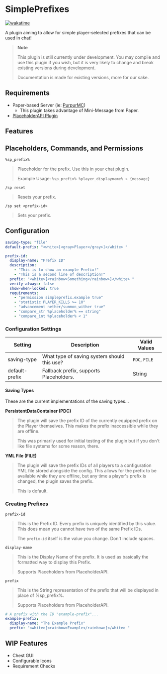 # SimplePrefixes

<a href="https://wakatime.com/@1f3b44b5-611a-484d-bcdc-b2084eefec1a/projects/qbgzgykwwe"><img src="https://wakatime.com/badge/user/1f3b44b5-611a-484d-bcdc-b2084eefec1a/project/dcbe04ad-7fe2-40a7-9224-5da4400ab0dc.svg" alt="wakatime"></a>

A plugin aiming to allow for simple player-selected prefixes that can be used in chat!

> **Note**
> 
> This plugin is still currently under development. You may compile and use this plugin if you wish,
> but it is very likely to change and break existing versions during development.
> 
> Documentation is made for existing versions, more for our sake.

## Requirements

- Paper-based Server (ie: [PurpurMC](https://purpurmc.org/))
  - This plugin takes advantage of Mini-Message from Paper.
- [PlaceholderAPI Plugin](https://github.com/PlaceholderAPI/PlaceholderAPI)

## Features



## Placeholders, Commands, and Permissions

`%sp_prefix%`
> Placeholder for the prefix. Use this in your chat plugin.
> 
> Example Usage: `%sp_prefix% %player_displayname% » {message}`

`/sp reset`
> Resets your prefix.

`/sp set <prefix-id>`
> Sets your prefix.

## Configuration

```yml
saving-type: "file"
default-prefix: "<white>[<gray>Player</gray>]</white> "

prefix-id:
  display-name: "Prefix ID"
  description:
    - "This is to show an example Prefix!"
    - "This is a second line of description!"
  prefix: "<white>[<rainbow>Something</rainbow>]</white> "
  verify-always: false
  show-when-locked: true
  requirements:
    - "permission simpleprefix.example true"
    - "statistic PLAYER_KILLS >= 10"
    - "advancement nether/summon_wither true"
    - "compare_str %placeholder% == string"
    - "compare_int %placeholder% < 1"
```

### Configuration Settings

| Setting     | Description                                 | Valid Values |
|-------------|---------------------------------------------|--------------|
| saving-type | What type of saving system should this use? | `PDC`, `FILE` |
| default-prefix | Fallback prefix, supports Placeholders. | String |

#### Saving Types

These are the current implementations of the saving types...

__PersistentDataContainer (PDC)__
> The plugin will save the prefix ID of the currently equipped prefix on the Player themselves.
> This makes the prefix inaccessible while they are offline.
> 
> This was primarily used for initial testing of the plugin but if you don't like file systems for some reason, there.

__YML File (FILE)__
> The plugin will save the prefix IDs of all players to a configuration YML file stored alongside the config.
> This allows for the prefix to be available while they are offline, but any time a player's prefix is changed,
> the plugin saves the prefix.
> 
> This is default.

### Creating Prefixes

`prefix-id`
> This is the Prefix ID. Every prefix is uniquely identified by this value.
> This does mean you cannot have two of the same Prefix IDs.
> 
> The `prefix-id` itself is the value you change. Don't include spaces.

`display-name`
> This is the Display Name of the prefix. It is used as basically the formatted way to display this Prefix.
> 
> Supports Placeholders from PlaceholderAPI.

`prefix`
> This is the String representation of the prefix that will be displayed in place of %sp_prefix%.
>
> Supports Placeholders from PlaceholderAPI.

```yml
# A prefix with the ID "example-prefix"...
example-prefix:
  display-name: "The Example Prefix"
  prefix: "<white>[<rainbow>Example</rainbow>]</white> "
```

## WIP Features

- Chest GUI
- Configurable Icons
- Requirement Checks
